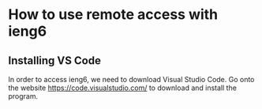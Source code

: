 # How to use remote access with ieng6

## Installing VS Code
In order to access ieng6, we need to download Visual Studio Code. Go onto the website https://code.visualstudio.com/ to download and install the program.

